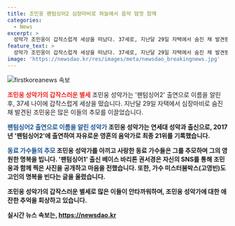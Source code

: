```yaml
---
title: 조민웅 팬텀싱어2 심장마비로 하늘에서 음악 맘껏 함께
categories:
  - News
excerpt: >
  성악가 조민웅이 갑작스럽게 세상을 떠났다. 37세로, 지난달 29일 자택에서 숨진 채 발견됐으며, 사인은 심장마비로 밝혀졌다. 팬텀싱어2 출연을 통해 이름을 알렸으며, 동료 가수들은 그를 추모하며 애도의 뜻을 전했다. 사망 소식을 접한 누리꾼들도 애도와 안타김을 표현하고 있다. #조민웅
feature_text: >
  성악가 조민웅이 갑작스럽게 세상을 떠났다. 37세로, 지난달 29일 자택에서 숨진 채 발견됐으며, 사인은 심장마비로 밝혀졌다. 팬텀싱어2 출연을 통해 이름을 알렸으며, 동료 가수들은 그를 추모하며 애도의 뜻을 전했다. 사망 소식을 접한 누리꾼들도 애도와 안타김을 표현하고 있다. #조민웅
image: 'https://newsdao.kr/res/images/meta/newsdao_breakingnews.jpg'
---
```


<p><img src="https://newsdao.kr/res/images/meta/newsdao_breakingnews.jpg" alt="firstkoreanews 속보" /></p>

<p><b><span style="color: #ee2323;">조민웅 성악가의 갑작스러운 별세</span></b>
조민웅 성악가는 '팬텀싱어2' 출연으로 이름을 알린 후, 37세 나이에 갑작스럽게 세상을 떴습니다. 지난달 29일 자택에서 심장마비로 숨진 채 발견된 조민웅은 많은 이들의 추모를 이끌었습니다.</p>

<p><b><span style="color: #1a5490;">팬텀싱어2 출연으로 이름을 알린 성악가</span><b>
조민웅 성악가는 연세대 성악과 출신으로, 2017년 '팬텀싱어2'에 출연하여 자유로운 영혼의 음악가로 최종 21위를 기록했습니다.</p>

<p><b><span style="color: #1a5490;">동료 가수들의 추모</span></b>
조민웅 성악가를 아끼고 사랑한 동료 가수들은 그를 추모하며 그의 영원한 명복을 빕니다. '팬텀싱어1' 출신 베이스 바리톤 권서경은 자신의 SNS를 통해 조민웅과 함께 찍은 사진을 공개하고 마음을 전했습니다. 또한, 가수 미스터붐박스(고영빈)도 고인의 명복을 빈다는 글을 올렸습니다.</p>

<p>조민웅 성악가의 갑작스러운 별세로 많은 이들이 안타까워하며, 조민웅 성악가에 대한 애잔한 추억을 회상하고 있습니다.</p>
실시간 뉴스 속보는, <a href="https://newsdao.kr" rel="dofollow">https://newsdao.kr</a>



